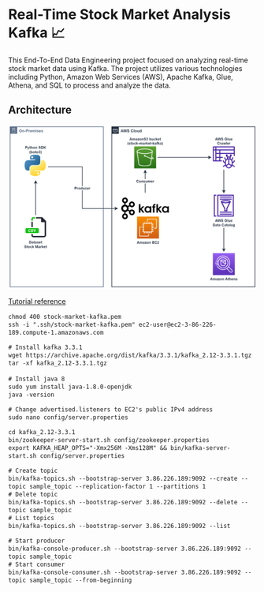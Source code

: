# Real-Time Stock Market Analysis Kafka 📈

This End-To-End Data Engineering project focused on analyzing real-time stock market data using Kafka. The project utilizes various technologies including Python, Amazon Web Services (AWS), Apache Kafka, Glue, Athena, and SQL to process and analyze the data.

## Architecture

<div align="center">

<img alt="My personal data engineering projects" src="../../assets/images/71671a41-4b75-4343-ad95-febba63cd0cc.png" width="800" />

</div>

[Tutorial reference](https://www.youtube.com/watch?v=KerNf0NANM)

```shell
chmod 400 stock-market-kafka.pem
ssh -i ".ssh/stock-market-kafka.pem" ec2-user@ec2-3-86-226-189.compute-1.amazonaws.com
```

```shell
# Install kafka 3.3.1
wget https://archive.apache.org/dist/kafka/3.3.1/kafka_2.12-3.3.1.tgz
tar -xf kafka_2.12-3.3.1.tgz

# Install java 8
sudo yum install java-1.8.0-openjdk
java -version
```

```shell
# Change advertised.listeners to EC2's public IPv4 address
sudo nano config/server.properties
```

```shell
cd kafka_2.12-3.3.1
bin/zookeeper-server-start.sh config/zookeeper.properties
export KAFKA_HEAP_OPTS="-Xmx256M -Xms128M" && bin/kafka-server-start.sh config/server.properties
```

```shell
# Create topic
bin/kafka-topics.sh --bootstrap-server 3.86.226.189:9092 --create --topic sample_topic --replication-factor 1 --partitions 1
# Delete topic
bin/kafka-topics.sh --bootstrap-server 3.86.226.189:9092 --delete --topic sample_topic
# List topics
bin/kafka-topics.sh --bootstrap-server 3.86.226.189:9092 --list
```

```shell
# Start producer
bin/kafka-console-producer.sh --bootstrap-server 3.86.226.189:9092 --topic sample_topic
# Start consumer
bin/kafka-console-consumer.sh --bootstrap-server 3.86.226.189:9092 --topic sample_topic --from-beginning
```
<!-- https://github.com/alanchn31/Data-Engineering-Projects -->
